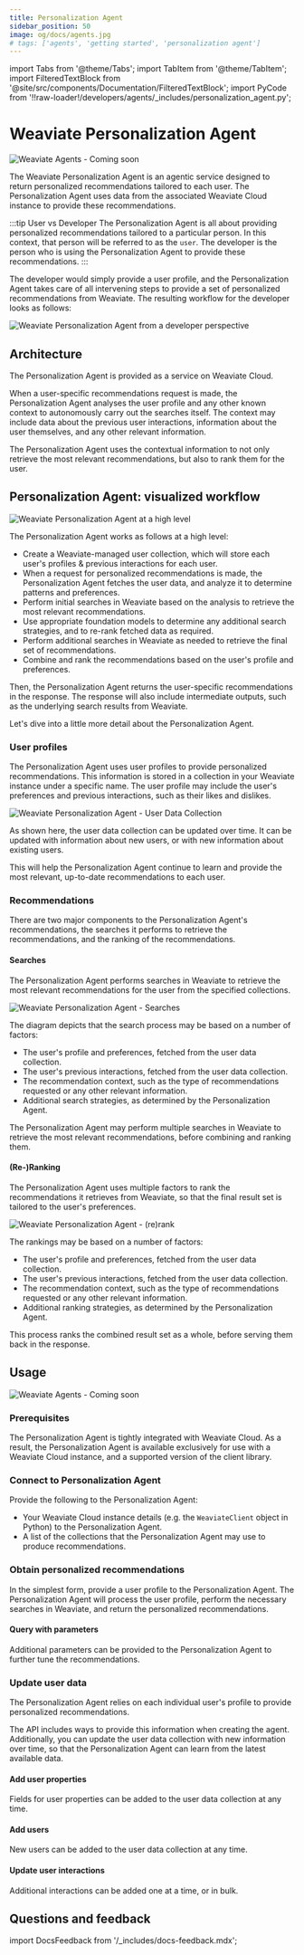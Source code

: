 ```yaml
---
title: Personalization Agent
sidebar_position: 50
image: og/docs/agents.jpg
# tags: ['agents', 'getting started', 'personalization agent']
---
```


import Tabs from '@theme/Tabs';
import TabItem from '@theme/TabItem';
import FilteredTextBlock from '@site/src/components/Documentation/FilteredTextBlock';
import PyCode from '!!raw-loader!/developers/agents/_includes/personalization_agent.py';

# Weaviate Personalization Agent

![Weaviate Agents - Coming soon](./_includes/agents_coming_soon.png "Weaviate Agents - Coming soon. Weaviate agents are not quite available yet. Please note that the API / code examples shown here are indicative, and may change when the agents / client libraries launch.")

The Weaviate Personalization Agent is an agentic service designed to return personalized recommendations tailored to each user. The Personalization Agent uses data from the associated Weaviate Cloud instance to provide these recommendations.

:::tip User vs Developer
The Personalization Agent is all about providing personalized recommendations tailored to a particular person. In this context, that person will be referred to as the `user`. The developer is the person who is using the Personalization Agent to provide these recommendations.
:::

The developer would simply provide a user profile, and the Personalization Agent takes care of all intervening steps to provide a set of personalized recommendations from Weaviate. The resulting workflow for the developer looks as follows:

![Weaviate Personalization Agent from a developer perspective](./_includes/personalization_agent_overview.png "Weaviate Personalization Agent from a developer perspective")

## Architecture

The Personalization Agent is provided as a service on Weaviate Cloud.

When a user-specific recommendations request is made, the Personalization Agent analyses the user profile and any other known context to autonomously carry out the searches itself. The context may include data about the previous user interactions, information about the user themselves, and any other relevant information.

The Personalization Agent uses the contextual information to not only retrieve the most relevant recommendations, but also to rank them for the user.

## Personalization Agent: visualized workflow

![Weaviate Personalization Agent at a high level](./_includes/personalization_agent_architecture.png "Weaviate Personalization Agent at a high level")

The Personalization Agent works as follows at a high level:

- Create a Weaviate-managed user collection, which will store each user's profiles & previous interactions for each user.
- When a request for personalized recommendations is made, the Personalization Agent fetches the user data, and analyze it to determine patterns and preferences.
- Perform initial searches in Weaviate based on the analysis to retrieve the most relevant recommendations.
- Use appropriate foundation models to determine any additional search strategies, and to re-rank fetched data as required.
- Perform additional searches in Weaviate as needed to retrieve the final set of recommendations.
- Combine and rank the recommendations based on the user's profile and preferences.

Then, the Personalization Agent returns the user-specific recommendations in the response. The response will also include intermediate outputs, such as the underlying search results from Weaviate.

Let's dive into a little more detail about the Personalization Agent.

### User profiles

The Personalization Agent uses user profiles to provide personalized recommendations. This information is stored in a collection in your Weaviate instance under a specific name. The user profile may include the user's preferences and previous interactions, such as their likes and dislikes.

![Weaviate Personalization Agent - User Data Collection](./_includes/personalization_agent_users.png "Weaviate Personalization Agent - User Data Collection")

As shown here, the user data collection can be updated over time. It can be updated with information about new users, or with new information about existing users.

This will help the Personalization Agent continue to learn and provide the most relevant, up-to-date recommendations to each user.

### Recommendations

There are two major components to the Personalization Agent's recommendations, the searches it performs to retrieve the recommendations, and the ranking of the recommendations.

#### Searches

The Personalization Agent performs searches in Weaviate to retrieve the most relevant recommendations for the user from the specified collections.

![Weaviate Personalization Agent - Searches](./_includes/personalization_agent_search.png "Weaviate Personalization Agent - Searches")

The diagram depicts that the search process may be based on a number of factors:

- The user's profile and preferences, fetched from the user data collection.
- The user's previous interactions, fetched from the user data collection.
- The recommendation context, such as the type of recommendations requested or any other relevant information.
- Additional search strategies, as determined by the Personalization Agent.

The Personalization Agent may perform multiple searches in Weaviate to retrieve the most relevant recommendations, before combining and ranking them.

#### (Re-)Ranking

The Personalization Agent uses multiple factors to rank the recommendations it retrieves from Weaviate, so that the final result set is tailored to the user's preferences.

![Weaviate Personalization Agent - (re)rank](./_includes/personalization_agent_rank.png "Weaviate Personalization Agent - (re)rank")

The rankings may be based on a number of factors:

- The user's profile and preferences, fetched from the user data collection.
- The user's previous interactions, fetched from the user data collection.
- The recommendation context, such as the type of recommendations requested or any other relevant information.
- Additional ranking strategies, as determined by the Personalization Agent.

This process ranks the combined result set as a whole, before serving them back in the response.

## Usage

![Weaviate Agents - Coming soon](./_includes/agents_coming_soon.png "Weaviate Agents - Coming soon. Weaviate agents are not quite available yet. Please note that the API / code examples shown here are indicative, and may change when the agents / client libraries launch.")

### Prerequisites

The Personalization Agent is tightly integrated with Weaviate Cloud. As a result, the Personalization Agent is available exclusively for use with a Weaviate Cloud instance, and a supported version of the client library.

### Connect to Personalization Agent

Provide the following to the Personalization Agent:

- Your Weaviate Cloud instance details (e.g. the `WeaviateClient` object in Python) to the Personalization Agent.
- A list of the collections that the Personalization Agent may use to produce recommendations.

<Tabs groupId="languages">
    <TabItem value="py_agents" label="Python[agents]">
        <FilteredTextBlock
            text={PyCode}
            startMarker="# START InstantiatePersonalizationAgent"
            endMarker="# END InstantiatePersonalizationAgent"
            language="py"
        />
    </TabItem>
</Tabs>

### Obtain personalized recommendations

In the simplest form, provide a user profile to the Personalization Agent. The Personalization Agent will process the user profile, perform the necessary searches in Weaviate, and return the personalized recommendations.

<Tabs groupId="languages">
    <TabItem value="py_agents" label="Python[agents]">
        <FilteredTextBlock
            text={PyCode}
            startMarker="# START BasicQuery"
            endMarker="# END BasicQuery"
            language="py"
        />
    </TabItem>

</Tabs>

#### Query with parameters

Additional parameters can be provided to the Personalization Agent to further tune the recommendations.

<Tabs groupId="languages">
    <TabItem value="py_agents" label="Python[agents]">
        <FilteredTextBlock
            text={PyCode}
            startMarker="# START QueryParameters"
            endMarker="# END QueryParameters"
            language="py"
        />
    </TabItem>

</Tabs>

### Update user data

The Personalization Agent relies on each individual user's profile to provide personalized recommendations.

The API includes ways to provide this information when creating the agent. Additionally, you can update the user data collection with new information over time, so that the Personalization Agent can learn from the latest available data.

#### Add user properties

Fields for user properties can be added to the user data collection at any time.

<Tabs groupId="languages">
    <TabItem value="py_agents" label="Python[agents]">
        <FilteredTextBlock
            text={PyCode}
            startMarker="# START AddUserProperties"
            endMarker="# END AddUserProperties"
            language="py"
        />
    </TabItem>

</Tabs>

#### Add users

New users can be added to the user data collection at any time.

<Tabs groupId="languages">
    <TabItem value="py_agents" label="Python[agents]">
        <FilteredTextBlock
            text={PyCode}
            startMarker="# START AddUserEntry"
            endMarker="# END AddUserEntry"
            language="py"
        />
    </TabItem>

</Tabs>

#### Update user interactions

Additional interactions can be added one at a time, or in bulk.

<Tabs groupId="languages">
    <TabItem value="py_agents" label="Python[agents]">
        <FilteredTextBlock
            text={PyCode}
            startMarker="# START AddUserInteractions"
            endMarker="# END AddUserInteractions"
            language="py"
        />
    </TabItem>

</Tabs>

## Questions and feedback

import DocsFeedback from '/_includes/docs-feedback.mdx';

<DocsFeedback/>

